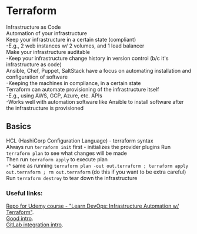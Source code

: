# Terraform

Infrastructure as Code  
Automation of your infrastructure  
Keep your infrastructure in a certain state (compliant)  
-E.g., 2 web instances w/ 2 volumes, and 1 load balancer  
Make your infrastructure auditable  
-Keep your infrastructure change history in version control (b/c it's infrastructure as code)  
Ansible, Chef, Puppet, SaltStack have a focus on automating installation and configuration of software  
-Keeping the machines in compliance, in a certain state  
Terraform can automate provisioning of the infrastructure itself  
-E.g., using AWS, GCP, Azure, etc. APIs  
-Works well with automation software like Ansible to install software after the infrastructure is provisioned  

## Basics

HCL (HashiCorp Configuration Language) - terraform syntax  
Always run `terraform init` first - initializes the provider plugins
Run `terraform plan` to see what changes will be made  
Then run `terraform apply`  to execute plan  
-^ same as running `terraform plan -out out.terraform ; terraform apply out.terraform ; rm out.terraform`  (do this if you want to be extra careful)  
Run `terraform destroy` to tear down the infrastructure

### Useful links:
[Repo for Udemy course - "Learn DevOps: Infrastructure Automation w/ Terraform"](https://github.com/wardviaene/terraform-course).  
[Good intro](https://blog.gruntwork.io/a-comprehensive-guide-to-terraform-b3d32832baca).  
[GitLab integration intro](https://timberry.dev/posts/terraform-pipelines-in-gitlab/).  
